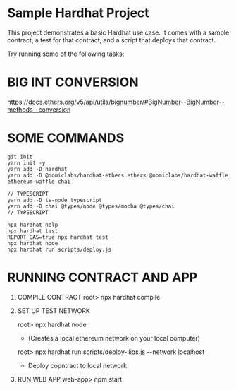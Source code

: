 # Sample Hardhat Project

This project demonstrates a basic Hardhat use case. It comes with a sample contract, a test for that contract, and a script that deploys that contract.

Try running some of the following tasks:

# BIG INT CONVERSION

https://docs.ethers.org/v5/api/utils/bignumber/#BigNumber--BigNumber--methods--conversion

# SOME COMMANDS

```shell
git init
yarn init -y
yarn add -D hardhat
yarn add -D @nomiclabs/hardhat-ethers ethers @nomiclabs/hardhat-waffle ethereum-waffle chai

// TYPESCRIPT
yarn add -D ts-node typescript
yarn add -D chai @types/node @types/mocha @types/chai
// TYPESCRIPT

npx hardhat help
npx hardhat test
REPORT_GAS=true npx hardhat test
npx hardhat node
npx hardhat run scripts/deploy.js
```

# RUNNING CONTRACT AND APP

1. COMPILE CONTRACT
   root> npx hardhat compile

2. SET UP TEST NETWORK

   root> npx hardhat node

   - (Creates a local ethereum network on your local computer)

   root> npx hardhat run scripts/deploy-ilios.js --network localhost

   - Deploy copntract to local network

3. RUN WEB APP
   web-app> npm start
